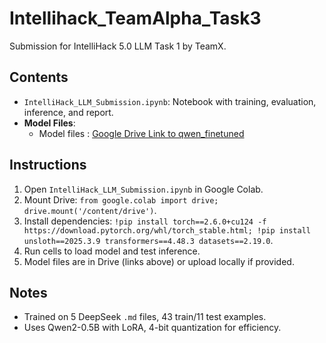 # Intellihack_TeamAlpha_Task3
Submission for IntelliHack 5.0 LLM Task 1 by TeamX.

## Contents
- `IntelliHack_LLM_Submission.ipynb`: Notebook with training, evaluation, inference, and report.
- **Model Files**:
  - Model files : [Google Drive Link to qwen_finetuned](https://drive.google.com/drive/folders/1iblM9GfxnS9642wwiQwTwystp5gmtzFg?usp=drive_link)

## Instructions
1. Open `IntelliHack_LLM_Submission.ipynb` in Google Colab.
2. Mount Drive: `from google.colab import drive; drive.mount('/content/drive')`.
3. Install dependencies: `!pip install torch==2.6.0+cu124 -f https://download.pytorch.org/whl/torch_stable.html; !pip install unsloth==2025.3.9 transformers==4.48.3 datasets==2.19.0`.
4. Run cells to load model and test inference.
5. Model files are in Drive (links above) or upload locally if provided.

## Notes
- Trained on 5 DeepSeek `.md` files, 43 train/11 test examples.
- Uses Qwen2-0.5B with LoRA, 4-bit quantization for efficiency.
